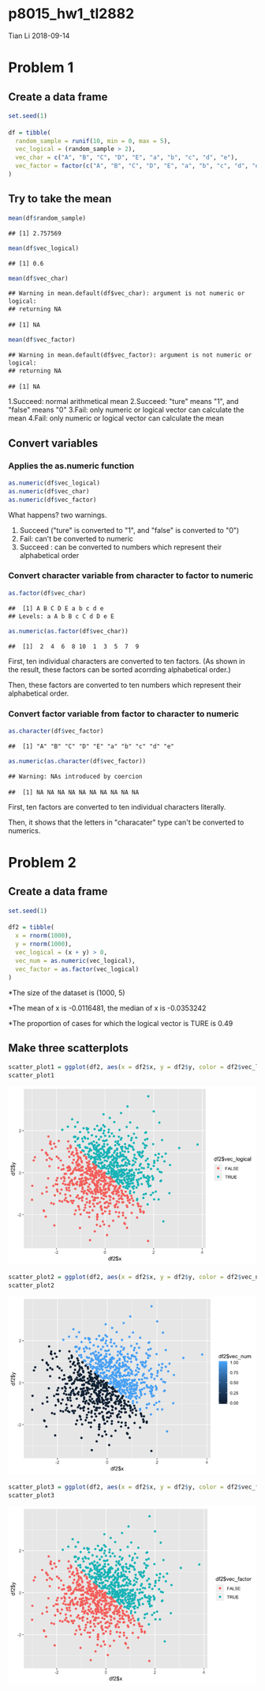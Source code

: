 p8015\_hw1\_tl2882
================
Tian Li
2018-09-14

Problem 1
=========

Create a data frame
-------------------

``` r
set.seed(1)

df = tibble(
  random_sample = runif(10, min = 0, max = 5),
  vec_logical = (random_sample > 2),
  vec_char = c("A", "B", "C", "D", "E", "a", "b", "c", "d", "e"),
  vec_factor = factor(c("A", "B", "C", "D", "E", "a", "b", "c", "d", "e"))
)
```

Try to take the mean
--------------------

``` r
mean(df$random_sample)
```

    ## [1] 2.757569

``` r
mean(df$vec_logical)
```

    ## [1] 0.6

``` r
mean(df$vec_char)
```

    ## Warning in mean.default(df$vec_char): argument is not numeric or logical:
    ## returning NA

    ## [1] NA

``` r
mean(df$vec_factor)
```

    ## Warning in mean.default(df$vec_factor): argument is not numeric or logical:
    ## returning NA

    ## [1] NA

1.Succeed: normal arithmetical mean
2.Succeed: "ture" means "1", and "false" means "0"
3.Fail: only numeric or logical vector can calculate the mean
4.Fail: only numeric or logical vector can calculate the mean

Convert variables
-----------------

### Applies the as.numeric function

``` r
as.numeric(df$vec_logical)
as.numeric(df$vec_char)
as.numeric(df$vec_factor)
```

What happens? two warnings.

1.  Succeed ("ture" is converted to "1", and "false" is converted to "0")
2.  Fail: can't be converted to numeric
3.  Succeed : can be converted to numbers which represent their alphabetical order

### Convert character variable from character to factor to numeric

``` r
as.factor(df$vec_char)
```

    ##  [1] A B C D E a b c d e
    ## Levels: a A b B c C d D e E

``` r
as.numeric(as.factor(df$vec_char))
```

    ##  [1]  2  4  6  8 10  1  3  5  7  9

First, ten individual characters are converted to ten factors.
(As shown in the result, these factors can be sorted acorrding alphabetical order.)

Then, these factors are converted to ten numbers which represent their alphabetical order.

### Convert factor variable from factor to character to numeric

``` r
as.character(df$vec_factor)
```

    ##  [1] "A" "B" "C" "D" "E" "a" "b" "c" "d" "e"

``` r
as.numeric(as.character(df$vec_factor))
```

    ## Warning: NAs introduced by coercion

    ##  [1] NA NA NA NA NA NA NA NA NA NA

First, ten factors are converted to ten individual characters literally.

Then, it shows that the letters in "characater" type can't be converted to numerics.

Problem 2
=========

Create a data frame
-------------------

``` r
set.seed(1)

df2 = tibble(
  x = rnorm(1000),
  y = rnorm(1000),
  vec_logical = (x + y) > 0,
  vec_num = as.numeric(vec_logical),
  vec_factor = as.factor(vec_logical)
)
```

\*The size of the dataset is (1000, 5)

\*The mean of x is -0.0116481, the median of x is -0.0353242

\*The proportion of cases for which the logical vector is TURE is 0.49

Make three scatterplots
-----------------------

``` r
scatter_plot1 = ggplot(df2, aes(x = df2$x, y = df2$y, color = df2$vec_logical)) + geom_point() 
scatter_plot1
```

![](p8015_hw1_tl2882_files/figure-markdown_github/unnamed-chunk-8-1.png)

``` r
scatter_plot2 = ggplot(df2, aes(x = df2$x, y = df2$y, color = df2$vec_num)) + geom_point()
scatter_plot2
```

![](p8015_hw1_tl2882_files/figure-markdown_github/unnamed-chunk-8-2.png)

``` r
scatter_plot3 = ggplot(df2, aes(x = df2$x, y = df2$y, color = df2$vec_factor)) + geom_point()
scatter_plot3
```

![](p8015_hw1_tl2882_files/figure-markdown_github/unnamed-chunk-8-3.png)
